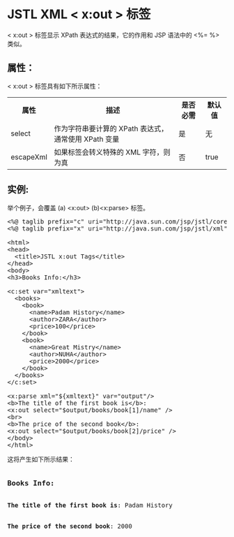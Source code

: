 # JSTL XML < x:out > 标签

< x:out > 标签显示 XPath 表达式的结果，它的作用和 JSP 语法中的 <%= %> 类似。

## 属性：

< x:out > 标签具有如下所示属性：

<table class="table table-bordered">
<tr><th style="width:15%">属性</th><th>描述 </th><th>是否必需</th><th>默认值</th></tr>
<tr><td>select</td><td>作为字符串要计算的 XPath 表达式，通常使用 XPath 变量</td><td>是</td><td>无</td></tr>
<tr><td>escapeXml</td><td>如果标签会转义特殊的 XML 字符，则为真</td><td>否</td><td>true</td></tr>
</table>

## 实例:
 
举个例子，会覆盖 (a) <x:out> (b)<x:parse> 标签。

<pre class="prettyprint notranslate tryit">
&lt;%@ taglib prefix="c" uri="http://java.sun.com/jsp/jstl/core" %&gt;
&lt;%@ taglib prefix="x" uri="http://java.sun.com/jsp/jstl/xml" %&gt;

&lt;html&gt;
&lt;head&gt;
  &lt;title&gt;JSTL x:out Tags&lt;/title&gt;
&lt;/head&gt;
&lt;body&gt;
&lt;h3&gt;Books Info:&lt;/h3&gt;

&lt;c:set var="xmltext"&gt;
  &lt;books&gt;
    &lt;book&gt;
      &lt;name&gt;Padam History&lt;/name&gt;
      &lt;author&gt;ZARA&lt;/author&gt;
      &lt;price&gt;100&lt;/price&gt;
    &lt;/book&gt;
    &lt;book&gt;
      &lt;name&gt;Great Mistry&lt;/name&gt;
      &lt;author&gt;NUHA&lt;/author&gt;
      &lt;price&gt;2000&lt;/price&gt;
    &lt;/book&gt;
  &lt;/books&gt;
&lt;/c:set&gt;

&lt;x:parse xml="${xmltext}" var="output"/&gt;
&lt;b&gt;The title of the first book is&lt;/b&gt;: 
&lt;x:out select="$output/books/book[1]/name" /&gt;
&lt;br&gt;
&lt;b&gt;The price of the second book&lt;/b&gt;: 
&lt;x:out select="$output/books/book[2]/price" /&gt;
&lt;/body&gt;
&lt;/html&gt;
</pre>

这将产生如下所示结果：

<pre class="result notranslate">
<h3>Books Info:</h3>
<b>The title of the first book is</b>: Padam History
<br/>
<b>The price of the second book</b>: 2000
</pre>


